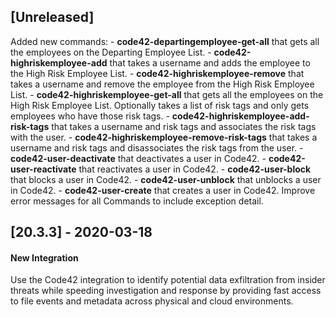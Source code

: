 ## [Unreleased]
Added new commands:
    - **code42-departingemployee-get-all** that gets all the employees on the Departing Employee List.
    - **code42-highriskemployee-add** that takes a username and adds the employee to the High Risk Employee List.
    - **code42-highriskemployee-remove** that takes a username and remove the employee from the High Risk Employee List.
    - **code42-highriskemployee-get-all** that gets all the employees on the High Risk Employee List. 
        Optionally takes a list of risk tags and only gets employees who have those risk tags.
    - **code42-highriskemployee-add-risk-tags** that takes a username and risk tags and associates the risk tags with the user.
    - **code42-highriskemployee-remove-risk-tags** that takes a username and risk tags and disassociates the risk tags from the user.
    - **code42-user-deactivate** that deactivates a user in Code42.
    - **code42-user-reactivate** that reactivates a user in Code42.
    - **code42-user-block** that blocks a user in Code42.
    - **code42-user-unblock** that unblocks a user in Code42.
    - **code42-user-create** that creates a user in Code42.
Improve error messages for all Commands to include exception detail.

## [20.3.3] - 2020-03-18
#### New Integration
Use the Code42 integration to identify potential data exfiltration from insider threats while speeding investigation and response by providing fast access to file events and metadata across physical and cloud environments.